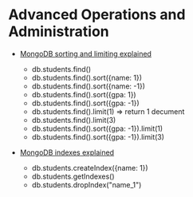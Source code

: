 # Advanced Operations and Administration

- [MongoDB sorting and limiting explained](https://youtu.be/3mV2KMzNxLE?si=YVJ775Cvsc90Xpj8)
  - db.students.find()
  - db.students.find().sort({name: 1})
  - db.students.find().sort({name: -1})
  - db.students.find().sort({gpa: 1})
  - db.students.find().sort({gpa: -1})
  - db.students.find().limit(1) => return 1 decument
  - db.students.find().limit(3)
  - db.students.find().sort({gpa: -1}).limit(1)
  - db.students.find().sort({gpa: -1}).limit(3)

- [MongoDB indexes explained](https://youtu.be/ZoxmVjc4Xdg?si=5_5KnwqSFnUmhJyM)
  - db.students.createIndex({name: 1})
  - db.students.getIndexes()
  - db.students.dropIndex("name_1")
